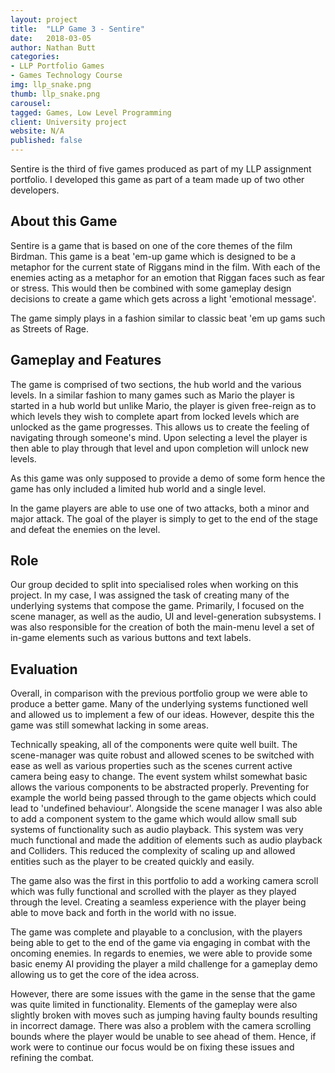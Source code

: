 ```yaml
---
layout: project
title:  "LLP Game 3 - Sentire"
date:   2018-03-05
author: Nathan Butt
categories:
- LLP Portfolio Games
- Games Technology Course
img: llp_snake.png
thumb: llp_snake.png
carousel:
tagged: Games, Low Level Programming
client: University project
website: N/A
published: false
---
```


Sentire is the third of five games produced as part of my LLP assignment portfolio. I developed this game as part of a team made up of two other developers.

## About this Game
Sentire is a game that is based on one of the core themes of the film Birdman. This game is a beat 'em-up game which is designed to be a metaphor for the current state of Riggans mind in the film. With each of the enemies acting as a metaphor for an emotion that Riggan faces such as fear or stress. This would then be combined with some gameplay design decisions to create a game which gets across a light 'emotional message'.

The game simply plays in a fashion similar to classic beat 'em up gams such as Streets of Rage.

## Gameplay and Features
The game is comprised of two sections, the hub world and the various levels. In a similar fashion to many games such as Mario the player is started in a hub world but unlike Mario, the player is given free-reign as to which levels they wish to complete apart from locked levels which are unlocked as the game progresses. This allows us to create the feeling of navigating through someone's mind. Upon selecting a level the player is then able to play through that level and upon completion will unlock new levels.

As this game was only supposed to provide a demo of some form hence the game has only included a limited hub world and a single level.

In the game players are able to use one of two attacks, both a minor and major attack. The goal of the player is simply to get to the end of the stage and defeat the enemies on the level.

## Role
Our group decided to split into specialised roles when working on this project. In my case, I was assigned the task of creating many of the underlying systems that compose the game. Primarily, I focused on the scene manager, as well as the audio, UI and level-generation subsystems. I was also responsible for the creation of both the main-menu level a set of in-game elements such as various buttons and text labels.

## Evaluation
Overall, in comparison with the previous portfolio group we were able to produce a better game. Many of the underlying systems functioned well and allowed us to implement a few of our ideas. However, despite this the game was still somewhat lacking in some areas.

Technically speaking, all of the components were quite well built. The scene-manager was quite robust and allowed scenes to be switched with ease as well as various properties such as the scenes current active camera being easy to change. The event system whilst somewhat basic allows the various components to be abstracted properly. Preventing for example the world being passed through to the game objects which could lead to 'undefined behaviour'. Alongside the scene manager I was also able to add a component system to the game which would allow small sub systems of functionality such as audio playback. This system was very much functional and made the addition of elements such as audio playback and Colliders. This reduced the complexity of scaling up and allowed entities such as the player to be created quickly and easily.

The game also was the first in this portfolio to add a working camera scroll which was fully functional and scrolled with the player as they played through the level. Creating a seamless experience with the player being able to move back and forth in the world with no issue.

The game was complete and playable to a conclusion, with the players being able to get to the end of the game via engaging in combat with the oncoming enemies. In regards to enemies, we were able to provide some basic enemy AI providing the player a mild challenge for a gameplay demo allowing us to get the core of the idea across.

However, there are some issues with the game in the sense that the game was quite limited in functionality.  Elements of the gameplay were also slightly broken with moves such as jumping having faulty bounds resulting in incorrect damage. There was also a problem with the camera scrolling bounds where the player would be unable to see ahead of them. Hence, if work were to continue our focus would be on fixing these issues and refining the combat.
